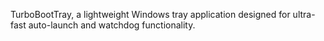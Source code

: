 TurboBootTray, a lightweight Windows tray application designed for ultra-fast auto-launch and watchdog functionality.
